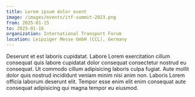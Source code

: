 ```yaml
---
title: Lorem ipsum dolor event
image: /images/events/itf-summit-2023.png
from: 2025-01-15
to: 2025-01-16
organization: International Transport Forum
location: Leipziger Messe GmbH (CCL), Germany
---
```


Deserunt et est laboris cupidatat. Labore Lorem exercitation cillum consequat quis labore cupidatat dolor consequat consectetur nostrud eu consequat. Ut commodo cillum adipisicing laboris culpa fugiat. Aute mollit dolor quis nostrud incididunt veniam minim nisi anim non. Laboris Lorem officia laborum deserunt elit. Tempor esse enim elit enim consequat aute consequat adipisicing qui magna tempor eu eiusmod.
